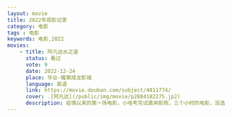 ```yaml
---
layout: movie
title: 2022年观影记录
category: 电影
tags : 电影
keywords: 电影,2022
movies: 
    - title: 阿凡达水之道
      status: 看过
      vote: 9
      date: 2022-12-24
      place: 华业-耀莱成龙影城
      language: 英语
      link: https://movie.douban.com/subject/4811774/
      cover: .[阿凡达](/public/img/movie/p2884182275.jp2)
      description: 疫情以来的第一场电影，小哇考完试直奔影院，三个小时的电影，没选到imax影院，效果也还是很不错的，不过感觉也没觉得比第一部提升多少。
---
```

